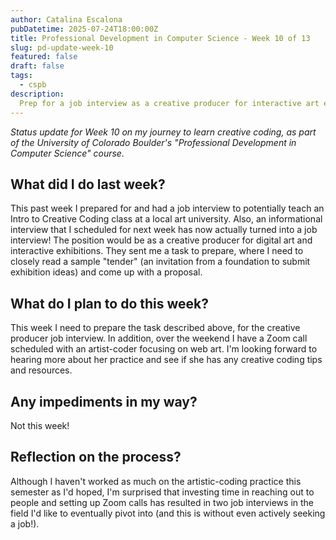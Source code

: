 ```yaml
---
author: Catalina Escalona
pubDatetime: 2025-07-24T18:00:00Z
title: Professional Development in Computer Science - Week 10 of 13
slug: pd-update-week-10
featured: false
draft: false
tags:
  - cspb
description:
  Prep for a job interview as a creative producer for interactive art exhibitions
---
```


<i>Status update for Week 10 on my journey to learn creative coding, as part of the University of Colorado Boulder's "Professional Development in Computer Science" course.</i>

## What did I do last week?

This past week I prepared for and had a job interview to potentially teach an Intro to Creative Coding class at a local art university. Also, an informational interview that I scheduled for next week has now actually turned into a job interview! The position would be as a creative producer for digital art and interactive exhibitions. They sent me a task to prepare, where I need to closely read a sample "tender" (an invitation from a foundation to submit exhibition ideas) and come up with a proposal.

## What do I plan to do this week?

This week I need to prepare the task described above, for the creative producer job interview. In addition, over the weekend I have a Zoom call scheduled with an artist-coder focusing on web art. I'm looking forward to hearing more about her practice and see if she has any creative coding tips and resources.

## Any impediments in my way?

Not this week! 

## Reflection on the process?

Although I haven't worked as much on the artistic-coding practice this semester as I'd hoped, I'm surprised that investing time in reaching out to people and setting up Zoom calls has resulted in two job interviews in the field I'd like to eventually pivot into (and this is without even actively seeking a job!). 